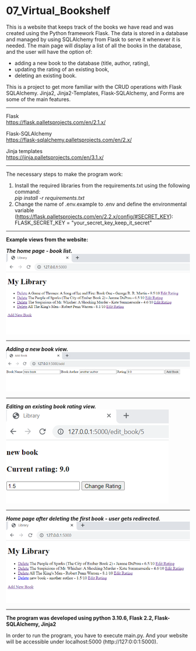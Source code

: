 # 07_Virtual_Bookshelf

This is a website that keeps track of the books we have read and was created using the Python framework Flask.
The data is stored in a database and managed by using SQLAlchemy from Flask to serve it whenever it is needed.
The main page will display a list of all the books in the database, and the user will have the option of:</br>
- adding a new book to the database (title, author, rating), </br>
- updating the rating of an existing book,</br>
- deleting an existing book.</br>

This is a project to get more familiar with the CRUD operations with Flask SQLAlchemy.
Jinja2, Jinja2-Templates, Flask-SQLAlchemy, and Forms are some of the main features.

---

Flask</br>
https://flask.palletsprojects.com/en/2.1.x/</br>

Flask-SQLAlchemy</br>
https://flask-sqlalchemy.palletsprojects.com/en/2.x/</br>

Jinja templates</br>
https://jinja.palletsprojects.com/en/3.1.x/</br>

---

The necessary steps to make the program work:</br>
1. Install the required libraries from the requirements.txt using the following command: </br>
*pip install -r requirements.txt*</br>
2. Change the name of .env.example to .env and define the environmental variable (https://flask.palletsprojects.com/en/2.2.x/config/#SECRET_KEY):</br>
FLASK_SECRET_KEY = "your_secret_key_keep_it_secret"</br>


---

**Example views from the website:**</br>


***The home page - book list.***</br>
![Screenshot](docs/img/01_home.png)</br>

---

***Adding a new book view.***</br>
![Screenshot](docs/img/02_adding_new_book.png)</br>

---

***Editing an existing book rating view.***</br>
![Screenshot](docs/img/03_edit_rating.png)</br>

---

***Home page after deleting the first book - user gets redirected.***</br>
![Screenshot](docs/img/04_after_deleting_first_book.png)</br>


---

**The program was developed using python 3.10.6, Flask 2.2, Flask-SQLAlchemy, Jinja2**


In order to run the program, you have to execute main.py.
And your website will be accessible under localhost:5000 (http://127:0:0:1:5000).